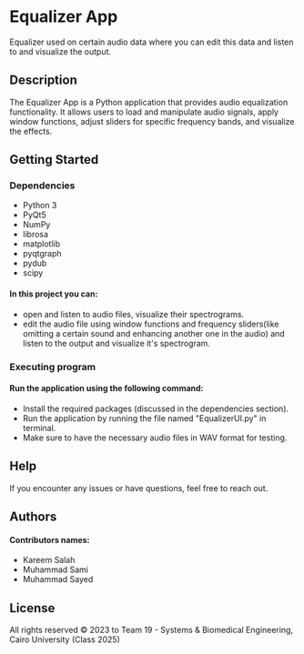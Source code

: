 # Equalizer App

Equalizer used on certain audio data where you can edit this data and listen to and visualize the output.

## Description

The Equalizer App is a Python application that provides audio equalization functionality. It allows users to load and manipulate audio signals, apply window functions, adjust sliders for specific frequency bands, and visualize the effects.

## Getting Started

### Dependencies

* Python 3
* PyQt5
* NumPy
* librosa
* matplotlib
* pyqtgraph
* pydub
* scipy

#### In this project you can:
* open and listen to audio files, visualize their spectrograms.
* edit the audio file using window functions and frequency sliders(like omitting a certain sound and enhancing another one in the audio) and listen to the output and visualize it's spectrogram.

### Executing program

#### Run the application using the following command:
* Install the required packages (discussed in the dependencies section).
* Run the application by running the file named "EqualizerUI.py" in terminal.
* Make sure to have the necessary audio files in WAV format for testing.

## Help

If you encounter any issues or have questions, feel free to reach out.

## Authors

#### Contributors names:
- Kareem Salah 
- Muhammad Sami
- Muhammad Sayed

## License

All rights reserved © 2023 to Team 19 - Systems & Biomedical Engineering, Cairo University (Class 2025)
